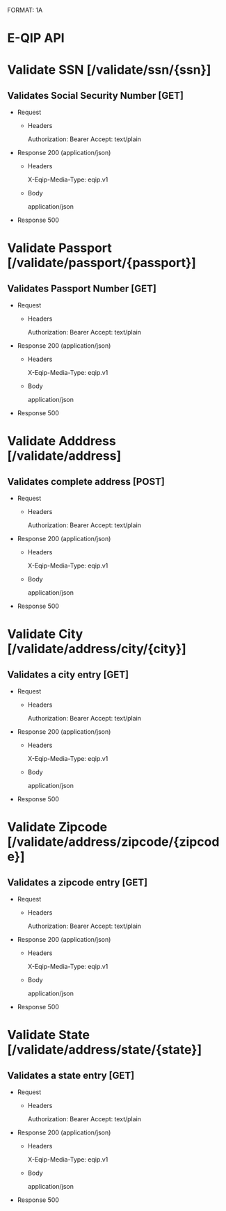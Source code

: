 FORMAT: 1A

# E-QIP API

# Validate SSN [/validate/ssn/{ssn}]

## Validates Social Security Number [GET]

+ Request
    + Headers

        Authorization: Bearer
        Accept: text/plain

+ Response 200 (application/json)
    + Headers

        X-Eqip-Media-Type: eqip.v1

    + Body

        application/json

+ Response 500

# Validate Passport [/validate/passport/{passport}]

## Validates Passport Number [GET]

+ Request
    + Headers

        Authorization: Bearer
        Accept: text/plain

+ Response 200 (application/json)
    + Headers

        X-Eqip-Media-Type: eqip.v1

    + Body

        application/json

+ Response 500

# Validate Adddress [/validate/address]

## Validates complete address [POST]

+ Request
    + Headers

        Authorization: Bearer
        Accept: text/plain

+ Response 200 (application/json)
    + Headers

        X-Eqip-Media-Type: eqip.v1

    + Body

        application/json

+ Response 500

# Validate City [/validate/address/city/{city}]

## Validates a city entry [GET]

+ Request
    + Headers

        Authorization: Bearer
        Accept: text/plain

+ Response 200 (application/json)
    + Headers

        X-Eqip-Media-Type: eqip.v1

    + Body

        application/json

+ Response 500

# Validate Zipcode [/validate/address/zipcode/{zipcode}]

## Validates a zipcode entry [GET]

+ Request
    + Headers

        Authorization: Bearer
        Accept: text/plain

+ Response 200 (application/json)
    + Headers

        X-Eqip-Media-Type: eqip.v1

    + Body

        application/json

+ Response 500

# Validate State [/validate/address/state/{state}]

## Validates a state entry [GET]

+ Request
    + Headers

        Authorization: Bearer
        Accept: text/plain

+ Response 200 (application/json)
    + Headers

        X-Eqip-Media-Type: eqip.v1

    + Body

        application/json

+ Response 500
